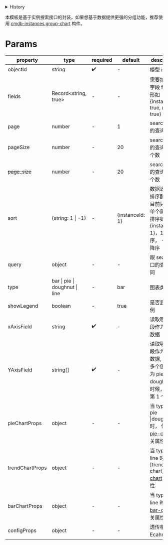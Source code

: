 [//]: # "business-bricks/cmdb-instances/resource-chart-viewer.ts"

<details>
<summary>History</summary>

| Version | Change                                                         |
| ------- | -------------------------------------------------------------- |
| 1.11.2  | `pageSize` 代替 `page_size`                                    |
| 1.12.0  | 新增属性 `pieChartProps`、`trendChartProps` 和 `barChartProps` |

</details>

本模板是基于实例搜索接口的封装，如果想基于数据提供更强的分组功能，推荐使用 [cmdb-instances.group-chart](developers/brick-book/template/cmdb-instances.group-chart) 构件。

# Params

| property             | type                           | required | default         | description                                                                                                         |
| -------------------- | ------------------------------ | -------- | --------------- | ------------------------------------------------------------------------------------------------------------------- |
| objectId             | string                         | ✔️       | -               | 模型 id                                                                                                             |
| fields               | Record<string, true>           | -️       | -               | 需要拉取的字段 fields，形如 {instance: true, name: true}                                                            |
| page                 | number                         | -️       | 1               | search 接口的查询页数                                                                                               |  |
| pageSize             | number                         | -️       | 20              | search 接口的查询每页个数                                                                                           |  |
| <del>page_size</del> | number                         | -️       | 20              | search 接口的查询每页个数                                                                                           |  |
| sort                 | {string: 1 \| -1}              | -️       | {instanceId: 1} | 数据返回的排序配置，目前只支持单个属性的排序如{instance: 1}，1 表示升序， -1 表示降序                               |  |
| query                | object                         | -        | -               | 跟 search 接口的查询相同                                                                                            |
| type                 | bar \| pie \| doughnut \| line | -        | bar             | 图表类型                                                                                                            |
| showLegend           | boolean                        | -        | true            | 是否显示图例                                                                                                        |
| xAxisField           | string                         | ✔️       | -               | 读取哪个字段作为 X 轴数据                                                                                           |
| YAxisField           | string[]                       | ✔️       | -               | 读取哪个字段作为 Y 轴数据, 可以有多个值, type 为 pie 或者 doughnut 的时候，只取第 1 个                              |
| pieChartProps        | object                         | -        | -               | 当 type = pie \|doughnut 时， 传递 [pie-chart](developers/brick-book/brick/general-charts.pie-chart) 相关属性       |
| trendChartProps      | object                         | -        | -               | 当 type = line 时，传递 [trend-chart][trend-chart](developers/brick-book/brick/general-charts.trend-chart) 相关属性 |
| barChartProps        | object                         | -        | -               | 当 type = line 时，传递 [bar-chart](developers/brick-book/brick/general-charts.bar-chart) 相关属性                  |
| configProps          | object                         | -️       | -               | 透传相关 Ecahrt 属性                                                                                                |
